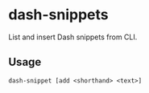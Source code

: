 # dash-snippets

List and insert Dash snippets from CLI.

## Usage

```
dash-snippet [add <shorthand> <text>]
```
